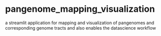 # pangenome_mapping_visualization
a streamlit application for mapping and visualization of pangenomes and corresponding genome tracts and also enables the datascience workflow
